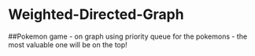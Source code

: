 # Weighted-Directed-Graph

##Pokemon game - on graph
using priority queue for the pokemons - the most valuable one will be on the top!
